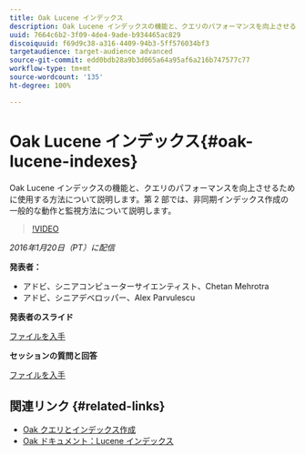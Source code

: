 ```yaml
---
title: Oak Lucene インデックス
description: Oak Lucene インデックスの機能と、クエリのパフォーマンスを向上させるために使用する方法について説明します。第 2 部では、非同期インデックス作成の一般的な動作と監視方法について説明します。
uuid: 7664c6b2-3f09-4de4-9ade-b934465ac829
discoiquuid: f69d9c38-a316-4409-94b3-5ff576034bf3
targetaudience: target-audience advanced
source-git-commit: edd0bdb28a9b3d065a64a95af6a216b747577c77
workflow-type: tm+mt
source-wordcount: '135'
ht-degree: 100%

---
```


# Oak Lucene インデックス{#oak-lucene-indexes}

Oak Lucene インデックスの機能と、クエリのパフォーマンスを向上させるために使用する方法について説明します。第 2 部では、非同期インデックス作成の一般的な動作と監視方法について説明します。

>[!VIDEO](https://video.tv.adobe.com/v/19303/?quality=9)

*2016年1月20日（PT）に配信*

**発表者：**

* アドビ、シニアコンピューターサイエンティスト、Chetan Mehrotra
* アドビ、シニアデベロッパー、Alex Parvulescu

**発表者のスライド**

[ファイルを入手](assets/aem-gems-012016-oak-lucene-indexes-async-local.pdf)

**セッションの質問と回答**

[ファイルを入手](assets/q-a-1-20-16-gem-session-oak-lucene-indexes.pdf)

## 関連リンク {#related-links}

* [Oak クエリとインデックス作成](https://docs.adobe.com/docs/en/aem/6-1/deploy/platform/queries-and-indexing.html)
* [Oak ドキュメント：Lucene インデックス](https://jackrabbit.apache.org/oak/docs/query/lucene.html)